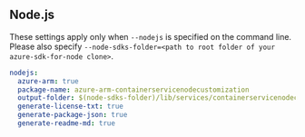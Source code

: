 ## Node.js

These settings apply only when `--nodejs` is specified on the command line.
Please also specify `--node-sdks-folder=<path to root folder of your azure-sdk-for-node clone>`.

``` yaml $(nodejs)
nodejs:
  azure-arm: true
  package-name: azure-arm-containerservicenodecustomization
  output-folder: $(node-sdks-folder)/lib/services/containerservicenodecustomization
  generate-license-txt: true
  generate-package-json: true
  generate-readme-md: true
```
